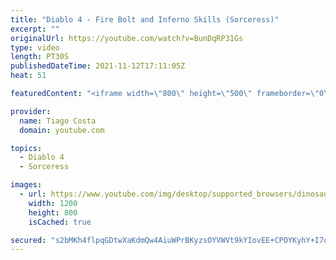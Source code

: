 ```yaml
---
title: "Diablo 4 - Fire Bolt and Inferno Skills (Sorceress)"
excerpt: ""
originalUrl: https://youtube.com/watch?v=BunDqRP31Gs
type: video
length: PT30S
publishedDateTime: 2021-11-12T17:11:05Z
heat: 51

featuredContent: "<iframe width=\"800\" height=\"500\" frameborder=\"0\" src=\"https://www.youtube.com/embed/BunDqRP31Gs\" allow=\"accelerometer; autoplay; encrypted-media; gyroscope; picture-in-picture\" allowfullscreen></iframe>"

provider:
  name: Tiago Costa
  domain: youtube.com

topics:
  - Diablo 4
  - Sorceress

images:
  - url: https://www.youtube.com/img/desktop/supported_browsers/dinosaur.png
    width: 1200
    height: 800
    isCached: true

secured: "s2bMKh4flpqGDtwXaKdmQw4AiuWPrBKyzsOYVWVt9kYIovEE+CPOYKyhY+I7qD3mtif2bjvN05JV51Fy0OKdZL+u+wXK/j1z7g2XJRJQiGKTe2QfjjTx6XosgRkDrTxwkQQq4Wf4Pu6CFWledMqbfm/f04LJ1oboTVITNlPivozkFvUOr0N+RLPAOz6Zpxu8sOUtu/f9XMIFcTKmfTl3rpkNLaRxSRTv0ZFlDK6VTFKw9hT4Rod9uH8LwUn1b1ZNhCd3M5E/tx/u8MD9uaV8BpBRs/GEhMaZL/VAtiappZRrZzVTQbVoAkM59Sdod79iSB0O14Oa1YF4zzncvcVanoKP5xcWE9KFMRLL0ACZ4gSnHx8bRi44pNKpODACekW0YZLUhmSRgqfyP15Sq/T3jbsjsjxiKod7aU+bPgAmmWU=;96oG+1LMmTwr/9ss/cmRYg=="
---
```


